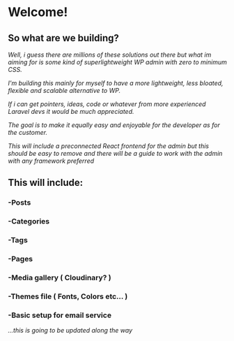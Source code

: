 # Welcome!

## So what are we building?

*Well, i guess there are millions of these solutions out there but what im aiming for is some kind of superlightweight WP admin with zero to minimum CSS.*

*I'm building this mainly for myself to have a more lightweight, less bloated, flexible and scalable alternative to WP.*

*If i can get pointers, ideas, code or whatever from more experienced Laravel devs it would be much appreciated.*

*The goal is to make it equally easy and enjoyable for the developer as for the customer.*

*This will include a preconnected React frontend for the admin but this should be easy to remove and there will be a guide to work with the admin with any framework preferred*

## This will include:
### -Posts
### -Categories
### -Tags
### -Pages
### -Media gallery ( Cloudinary? )
### -Themes file ( Fonts, Colors etc... )
### -Basic setup for email service
*...this is going to be updated along the way*
